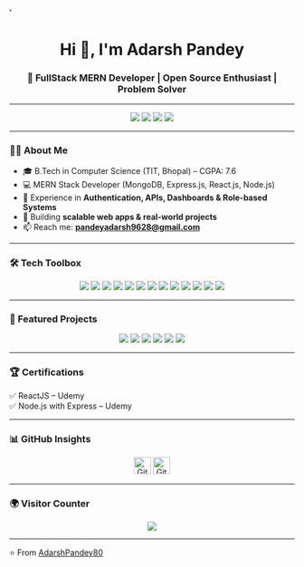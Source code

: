 ̉̉̉<h1 align="center">Hi 👋, I'm Adarsh Pandey</h1>
<h3 align="center">🚀 FullStack MERN Developer | Open Source Enthusiast | Problem Solver</h3>

---

<p align="center">
  <a href="https://adarshpandey80.github.io/Portfolio/"><img src="https://img.shields.io/badge/🌐 Portfolio-000?style=for-the-badge&logo=vercel&logoColor=white" /></a>
  <a href="https://github.com/Adarshpandey80/Adarshpandey80/blob/main/FullStackresume.pdf"><img src="https://img.shields.io/badge/📄 Download_Resume-blue?style=for-the-badge&logo=adobeacrobatreader&logoColor=white" /></a>
  <a href="https://www.linkedin.com/in/adarshpandey80/"><img src="https://img.shields.io/badge/🔗 LinkedIn-blue?style=for-the-badge&logo=linkedin&logoColor=white" /></a>
  <a href="mailto:pandeyadarsh9628@gmail.com"><img src="https://img.shields.io/badge/📧 Email-red?style=for-the-badge&logo=gmail&logoColor=white" /></a>
</p>

---

### 👨‍💻 About Me  
- 🎓 B.Tech in Computer Science (TIT, Bhopal) – CGPA: 7.6  
- 💻 MERN Stack Developer (MongoDB, Express.js, React.js, Node.js)  
- 🔐 Experience in **Authentication, APIs, Dashboards & Role-based Systems**  
- 🚀 Building **scalable web apps & real-world projects**  
- 📫 Reach me: **pandeyadarsh9628@gmail.com**

---

### 🛠️ Tech Toolbox  
<p align="center">
<img src="https://img.shields.io/badge/JavaScript-F7DF1E?style=for-the-badge&logo=javascript&logoColor=black" />
<img src="https://img.shields.io/badge/React-61DAFB?style=for-the-badge&logo=react&logoColor=black" />
<img src="https://img.shields.io/badge/Node.js-339933?style=for-the-badge&logo=node.js&logoColor=white" />
<img src="https://img.shields.io/badge/Express.js-000000?style=for-the-badge&logo=express&logoColor=white" />
<img src="https://img.shields.io/badge/MongoDB-47A248?style=for-the-badge&logo=mongodb&logoColor=white" />
<img src="https://img.shields.io/badge/TailwindCSS-38B2AC?style=for-the-badge&logo=tailwind-css&logoColor=white" />
<img src="https://img.shields.io/badge/Bootstrap-7952B3?style=for-the-badge&logo=bootstrap&logoColor=white" />
<img src="https://img.shields.io/badge/Material_UI-0081CB?style=for-the-badge&logo=mui&logoColor=white" />
<img src="https://img.shields.io/badge/Figma-F24E1E?style=for-the-badge&logo=figma&logoColor=white" />
<img src="https://img.shields.io/badge/GitHub-181717?style=for-the-badge&logo=github&logoColor=white" />
<img src="https://img.shields.io/badge/Jira-0052CC?style=for-the-badge&logo=jira&logoColor=white" />
<img src="https://img.shields.io/badge/Agile-2496ED?style=for-the-badge&logo=elasticstack&logoColor=white" />
<img src="https://img.shields.io/badge/Scrum-FF6F00?style=for-the-badge&logo=teams&logoColor=white" />
</p>


---

### 🚀 Featured Projects  
<p align="center">
  <a href="https://github.com/Adarshpandey80/WorkerFinder"><img src="https://img.shields.io/badge/👷 Worker Finder App-000?style=for-the-badge&logo=node.js&logoColor=white" /></a>
  <a href="https://github.com/Adarshpandey80/AzAutomobils"><img src="https://img.shields.io/badge/🚗 A-Z Automobile Platform-1E90FF?style=for-the-badge&logo=google-chrome&logoColor=white" /></a>
  <a href="https://github.com/Adarshpandey80/Weather-Forecast"><img src="https://img.shields.io/badge/🌦️ Weather Forecast App-32CD32?style=for-the-badge&logo=react&logoColor=white" /></a>
  <a href="https://github.com/Adarshpandey80/simon-sage-game"><img src="https://img.shields.io/badge/🎮 Simon Sage Game-FF4500?style=for-the-badge&logo=html5&logoColor=white" /></a>
  <a href="https://github.com/Adarshpandey80/Portfolio"><img src="https://img.shields.io/badge/💼 Portfolio Website-8A2BE2?style=for-the-badge&logo=vercel&logoColor=white" /></a>
  <a href="https://github.com/Adarshpandey80/Wonderlust"><img src="https://img.shields.io/badge/🛏️ Wonderlust Website-F24E1E?style=for-the-badge&logo=node.js&logoColor=white" /></a>
</p>

---

### 🏆 Certifications  
✅ ReactJS – Udemy  
✅ Node.js with Express – Udemy  

---


### 📊 GitHub Insights
<p align="center">
  <!-- GitHub Followers -->
  <img src="https://img.shields.io/github/followers/Adarshpandey80?label=Followers&style=social" alt="GitHub Followers" height="30"/>

  <!-- GitHub Stars -->
  <img src="https://img.shields.io/github/stars/Adarshpandey80?style=social" alt="GitHub Stars" height="30"/>
</p>







---

### 🌍 Visitor Counter  
<p align="center">
  <img src="https://komarev.com/ghpvc/?username=Adarshpandey80&label=Profile%20Views&color=blue&style=for-the-badge" />
  
</p>

---

⭐ From [AdarshPandey80](https://github.com/Adarshpandey80)
